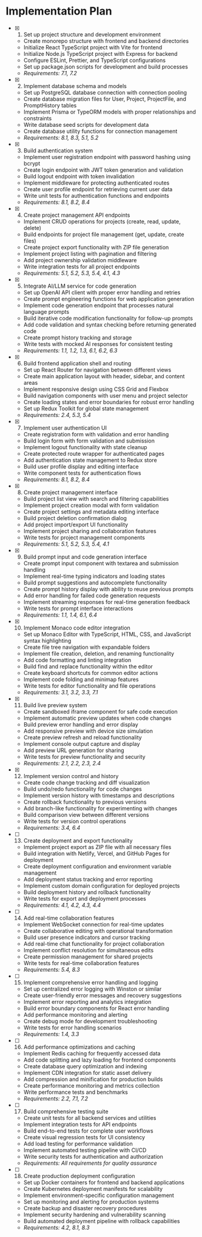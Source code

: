 # Implementation Plan

- [x] 1. Set up project structure and development environment









  - Create monorepo structure with frontend and backend directories
  - Initialize React TypeScript project with Vite for frontend
  - Initialize Node.js TypeScript project with Express for backend
  - Configure ESLint, Prettier, and TypeScript configurations
  - Set up package.json scripts for development and build processes
  - _Requirements: 7.1, 7.2_

- [x] 2. Implement database schema and models









  - Set up PostgreSQL database connection with connection pooling
  - Create database migration files for User, Project, ProjectFile, and PromptHistory tables
  - Implement Prisma or TypeORM models with proper relationships and constraints
  - Write database seed scripts for development data
  - Create database utility functions for connection management
  - _Requirements: 8.1, 8.3, 5.1, 5.2_

- [x] 3. Build authentication system





  - Implement user registration endpoint with password hashing using bcrypt
  - Create login endpoint with JWT token generation and validation
  - Build logout endpoint with token invalidation
  - Implement middleware for protecting authenticated routes
  - Create user profile endpoint for retrieving current user data
  - Write unit tests for authentication functions and endpoints
  - _Requirements: 8.1, 8.2, 8.4_

- [x] 4. Create project management API endpoints





  - Implement CRUD operations for projects (create, read, update, delete)
  - Build endpoints for project file management (get, update, create files)
  - Create project export functionality with ZIP file generation
  - Implement project listing with pagination and filtering
  - Add project ownership validation middleware
  - Write integration tests for all project endpoints
  - _Requirements: 5.1, 5.2, 5.3, 5.4, 4.1, 4.3_

- [x] 5. Integrate AI/LLM service for code generation






  - Set up OpenAI API client with proper error handling and retries
  - Create prompt engineering functions for web application generation
  - Implement code generation endpoint that processes natural language prompts
  - Build iterative code modification functionality for follow-up prompts
  - Add code validation and syntax checking before returning generated code
  - Create prompt history tracking and storage
  - Write tests with mocked AI responses for consistent testing
  - _Requirements: 1.1, 1.2, 1.3, 6.1, 6.2, 6.3_

- [x] 6. Build frontend application shell and routing




  - Set up React Router for navigation between different views
  - Create main application layout with header, sidebar, and content areas
  - Implement responsive design using CSS Grid and Flexbox
  - Build navigation components with user menu and project selector
  - Create loading states and error boundaries for robust error handling
  - Set up Redux Toolkit for global state management
  - _Requirements: 2.4, 5.3, 5.4_

- [x] 7. Implement user authentication UI





  - Create registration form with validation and error handling
  - Build login form with form validation and submission
  - Implement logout functionality with state cleanup
  - Create protected route wrapper for authenticated pages
  - Add authentication state management to Redux store
  - Build user profile display and editing interface
  - Write component tests for authentication flows
  - _Requirements: 8.1, 8.2, 8.4_

- [x] 8. Create project management interface



  - Build project list view with search and filtering capabilities
  - Implement project creation modal with form validation
  - Create project settings and metadata editing interface
  - Build project deletion confirmation dialog
  - Add project import/export UI functionality
  - Implement project sharing and collaboration features
  - Write tests for project management components
  - _Requirements: 5.1, 5.2, 5.3, 5.4, 4.1_

- [x] 9. Build prompt input and code generation interface

  - Create prompt input component with textarea and submission handling
  - Implement real-time typing indicators and loading states
  - Build prompt suggestions and autocomplete functionality
  - Create prompt history display with ability to reuse previous prompts
  - Add error handling for failed code generation requests
  - Implement streaming responses for real-time generation feedback
  - Write tests for prompt interface interactions
  - _Requirements: 1.1, 1.4, 6.1, 6.4_

- [x] 10. Implement Monaco code editor integration





  - Set up Monaco Editor with TypeScript, HTML, CSS, and JavaScript syntax highlighting
  - Create file tree navigation with expandable folders
  - Implement file creation, deletion, and renaming functionality
  - Add code formatting and linting integration
  - Build find and replace functionality within the editor
  - Create keyboard shortcuts for common editor actions
  - Implement code folding and minimap features
  - Write tests for editor functionality and file operations
  - _Requirements: 3.1, 3.2, 3.3, 7.1_

- [x] 11. Build live preview system




  - Create sandboxed iframe component for safe code execution
  - Implement automatic preview updates when code changes
  - Build preview error handling and error display
  - Add responsive preview with device size simulation
  - Create preview refresh and reload functionality
  - Implement console output capture and display
  - Add preview URL generation for sharing
  - Write tests for preview functionality and security
  - _Requirements: 2.1, 2.2, 2.3, 2.4_

- [x] 12. Implement version control and history



  - Create code change tracking and diff visualization
  - Build undo/redo functionality for code changes
  - Implement version history with timestamps and descriptions
  - Create rollback functionality to previous versions
  - Add branch-like functionality for experimenting with changes
  - Build comparison view between different versions
  - Write tests for version control operations
  - _Requirements: 3.4, 6.4_

- [ ] 13. Create deployment and export functionality
  - Implement project export as ZIP file with all necessary files
  - Build integration with Netlify, Vercel, and GitHub Pages for deployment
  - Create deployment configuration and environment variable management
  - Add deployment status tracking and error reporting
  - Implement custom domain configuration for deployed projects
  - Build deployment history and rollback functionality
  - Write tests for export and deployment processes
  - _Requirements: 4.1, 4.2, 4.3, 4.4_

- [ ] 14. Add real-time collaboration features
  - Implement WebSocket connection for real-time updates
  - Create collaborative editing with operational transformation
  - Build user presence indicators and cursor tracking
  - Add real-time chat functionality for project collaboration
  - Implement conflict resolution for simultaneous edits
  - Create permission management for shared projects
  - Write tests for real-time collaboration features
  - _Requirements: 5.4, 8.3_

- [ ] 15. Implement comprehensive error handling and logging
  - Set up centralized error logging with Winston or similar
  - Create user-friendly error messages and recovery suggestions
  - Implement error reporting and analytics integration
  - Build error boundary components for React error handling
  - Add performance monitoring and alerting
  - Create debug mode for development troubleshooting
  - Write tests for error handling scenarios
  - _Requirements: 1.4, 3.3_

- [ ] 16. Add performance optimizations and caching
  - Implement Redis caching for frequently accessed data
  - Add code splitting and lazy loading for frontend components
  - Create database query optimization and indexing
  - Implement CDN integration for static asset delivery
  - Add compression and minification for production builds
  - Create performance monitoring and metrics collection
  - Write performance tests and benchmarks
  - _Requirements: 2.2, 7.1, 7.2_

- [ ] 17. Build comprehensive testing suite
  - Create unit tests for all backend services and utilities
  - Implement integration tests for API endpoints
  - Build end-to-end tests for complete user workflows
  - Create visual regression tests for UI consistency
  - Add load testing for performance validation
  - Implement automated testing pipeline with CI/CD
  - Write security tests for authentication and authorization
  - _Requirements: All requirements for quality assurance_

- [ ] 18. Create production deployment configuration
  - Set up Docker containers for frontend and backend applications
  - Create Kubernetes deployment manifests for scalability
  - Implement environment-specific configuration management
  - Set up monitoring and alerting for production systems
  - Create backup and disaster recovery procedures
  - Implement security hardening and vulnerability scanning
  - Build automated deployment pipeline with rollback capabilities
  - _Requirements: 4.2, 8.1, 8.3_